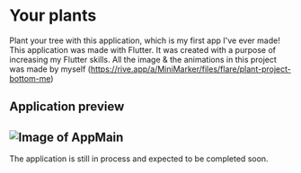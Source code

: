 # Your plants
Plant your tree with this application, which is my first app I've ever made! This application was made with Flutter. It was created with a purpose of increasing my Flutter skills.
All the image & the animations in this project was made by myself (https://rive.app/a/MiniMarker/files/flare/plant-project-bottom-me)

## Application preview
![Image of AppMain](https://cdn.bpicc.com/2020/10/06/TreePlant.gif)
---
The application is still in process and expected to be completed soon.
